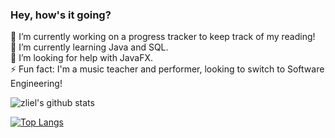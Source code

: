 ### Hey, how's it going?

🔭 I’m currently working on a progress tracker to keep track of my reading!<br>
🌱 I’m currently learning Java and SQL.<br>
🤔 I’m looking for help with JavaFX. <br>
⚡ Fun fact: I'm a music teacher and performer, looking to switch to Software Engineering!<br>

![zliel's github stats](https://github-readme-stats.vercel.app/api?username=zliel&show_icons=true&theme=tokyonight)

[![Top Langs](https://github-readme-stats.vercel.app/api/top-langs/?username=zliel&layout=compact&theme=tokyonight)](https://github.com/zliel/github-readme-stats)
